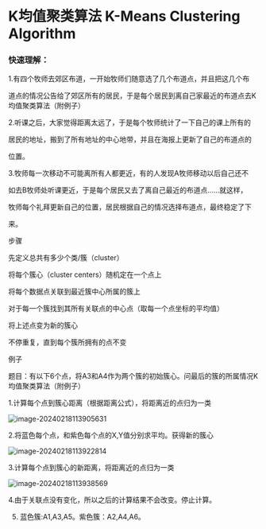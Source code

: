 # K均值聚类算法 K-Means Clustering Algorithm

### 快速理解：

1.有四个牧师去郊区布道，⼀开始牧师们随意选了⼏个布道点，并且把这⼏个布

道点的情况公告给了郊区所有的居⺠，于是每个居⺠到离⾃⼰家最近的布道点去K均值聚类算法（附例⼦）

2.听课之后，⼤家觉得距离太远了，于是每个牧师统计了⼀下⾃⼰的课上所有的

居⺠的地址，搬到了所有地址的中⼼地带，并且在海报上更新了⾃⼰的布道点的

位置。

3.牧师每⼀次移动不可能离所有⼈都更近，有的⼈发现A牧师移动以后⾃⼰还不

如去B牧师处听课更近，于是每个居⺠⼜去了离⾃⼰最近的布道点……就这样，

牧师每个礼拜更新⾃⼰的位置，居⺠根据⾃⼰的情况选择布道点，最终稳定了下

来。



步骤

先定义总共有多少个类/簇（cluster）

将每个簇⼼（cluster centers）随机定在⼀个点上

将每个数据点关联到最近簇中⼼所属的簇上

对于每⼀个簇找到其所有关联点的中⼼点（取每⼀个点坐标的平均值）

将上述点变为新的簇⼼

不停重复，直到每个簇所拥有的点不变

例⼦

题⽬：有以下6个点，将A3和A4作为两个簇的初始簇⼼。问最后的簇的所属情况K均值聚类算法（附例⼦）



1.计算每个点到簇⼼距离（根据距离公式），将距离近的点归为⼀类

![image-20240218113905631](https://yilaoshi.oss-cn-guangzhou.aliyuncs.com/picture/image-20240218113905631.png)

2.将蓝⾊每个点，和紫⾊每个点的X,Y值分别求平均。获得新的簇⼼

![image-20240218113922814](https://yilaoshi.oss-cn-guangzhou.aliyuncs.com/picture/image-20240218113922814.png)

3.计算每个点到簇⼼的新距离，将距离近的点归为⼀类

![image-20240218113938569](https://yilaoshi.oss-cn-guangzhou.aliyuncs.com/picture/image-20240218113938569.png)

4.由于关联点没有变化，所以之后的计算结果不会改变。停⽌计算。

5. 蓝⾊簇:A1,A3,A5。紫⾊簇：A2,A4,A6。